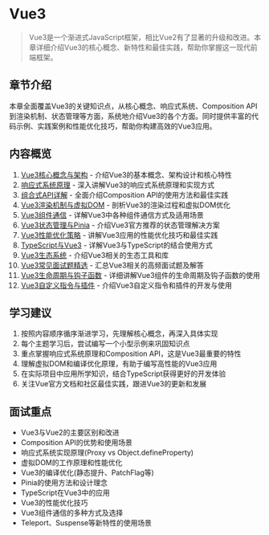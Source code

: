 # Vue3

> Vue3是一个渐进式JavaScript框架，相比Vue2有了显著的升级和改进。本章详细介绍Vue3的核心概念、新特性和最佳实践，帮助你掌握这一现代前端框架。

## 章节介绍

本章全面覆盖Vue3的关键知识点，从核心概念、响应式系统、Composition API到渲染机制、状态管理等方面，系统地介绍Vue3的各个方面。同时提供丰富的代码示例、实践案例和性能优化技巧，帮助你构建高效的Vue3应用。

## 内容概览

1. [Vue3核心概念与架构](./01-Vue3核心概念与架构.md) - 介绍Vue3的基本概念、架构设计和核心特性
2. [响应式系统原理](./02-响应式系统原理.md) - 深入讲解Vue3的响应式系统原理和实现方式
3. [组合式API详解](./03-组合式API详解.md) - 全面介绍Composition API的使用方法和最佳实践
4. [Vue3渲染机制与虚拟DOM](./04-Vue3渲染机制与虚拟DOM.md) - 剖析Vue3的渲染过程和虚拟DOM优化
5. [Vue3组件通信](./05-Vue3组件通信.md) - 详解Vue3中各种组件通信方式及适用场景
6. [Vue3状态管理与Pinia](./06-Vue3状态管理与Pinia.md) - 介绍Vue3官方推荐的状态管理解决方案
7. [Vue3性能优化策略](./07-Vue3性能优化策略.md) - 讲解Vue3应用的性能优化技巧和最佳实践
8. [TypeScript与Vue3](./08-TypeScript与Vue3.md) - 详解Vue3与TypeScript的结合使用方式
9. [Vue3生态系统](./09-Vue3生态系统.md) - 介绍Vue3相关的生态工具和库
10. [Vue3常见面试题精选](./10-Vue3常见面试题精选.md) - 汇总Vue3相关的高频面试题及解答
11. [Vue3生命周期与钩子函数](./11-Vue3生命周期与钩子函数.md) - 详细讲解Vue3组件的生命周期及钩子函数的使用
12. [Vue3自定义指令与插件](./12-Vue3自定义指令与插件.md) - 介绍Vue3自定义指令和插件的开发与使用

## 学习建议

1. 按照内容顺序循序渐进学习，先理解核心概念，再深入具体实现
2. 每个主题学习后，尝试编写一个小型示例来巩固知识点
3. 重点掌握响应式系统原理和Composition API，这是Vue3最重要的特性
4. 理解虚拟DOM和编译优化原理，有助于编写高性能的Vue3应用
5. 在实际项目中应用所学知识，结合TypeScript获得更好的开发体验
6. 关注Vue官方文档和社区最佳实践，跟进Vue3的更新和发展

## 面试重点

- Vue3与Vue2的主要区别和改进
- Composition API的优势和使用场景
- 响应式系统实现原理(Proxy vs Object.defineProperty)
- 虚拟DOM的工作原理和性能优化
- Vue3的编译优化(静态提升、PatchFlag等)
- Pinia的使用方法和设计理念
- TypeScript在Vue3中的应用
- Vue3的性能优化技巧
- Vue3组件通信的多种方式及选择
- Teleport、Suspense等新特性的使用场景